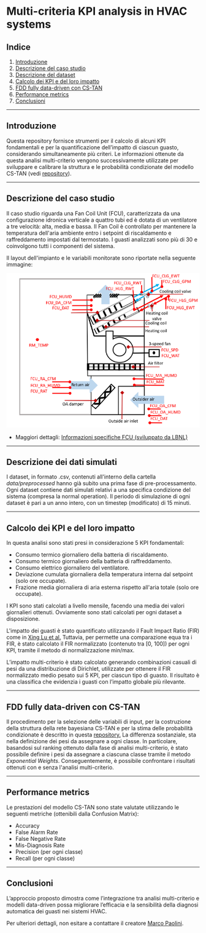 # Multi-criteria KPI analysis in HVAC systems

## Indice
1. [Introduzione](#introduzione)
2. [Descrizione del caso studio](#descrizione-del-caso-studio)
3. [Descrizione del dataset](#descrizione-del-caso-studio)
4. [Calcolo dei KPI e del loro impatto](#calcolo-dei-kpi-e-del-loro-impatto)
5. [FDD fully data-driven con CS-TAN](#fdd-fully-data-driven-con-cs-tan)
6. [Performance metrics](#performance-metrics)
7. [Conclusioni](#conclusioni)

---

## Introduzione
Questa repository fornisce strumenti per il calcolo di alcuni KPI fondamentali e per la quantificazione dell’impatto di ciascun guasto, considerando simultaneamente più criteri.
Le informazioni ottenute da questa analisi multi-criterio vengono successivamente utilizzate per sviluppare e calibrare la struttura e le probabilità condizionate del modello CS-TAN (vedi [repository](https://github.com/Paolini408/DataDrivenBNClassifierFDD)).

---

## Descrizione del caso studio
Il caso studio riguarda una Fan Coil Unit (FCU), caratterizzata da una configurazione idronica verticale a quattro tubi ed è dotata di un ventilatore a tre velocità: alta, media e bassa.
Il Fan Coil è controllato per mantenere la temperatura dell'aria ambiente entro i setpoint di riscaldamento e raffreddamento impostati dal termostato.
I guasti analizzati sono più di 30 e coinvolgono tutti i componenti del sistema.

Il layout dell'impianto e le variabili monitorate sono riportate nella seguente immagine:

![AHU Layout](figs/case_study_FCU.png)

- Maggiori dettagli: [Informazioni specifiche FCU (sviluppato da LBNL)](https://dx.doi.org/10.25984/1881324)

---

## Descrizione dei dati simulati
I dataset, in formato .csv, contenuti all'interno della cartella _data/preprocessed_ hanno già subito una prima fase di pre-processamento.
Ogni dataset contiene dati simulati relativi a una specifica condizione del sistema (compresa la normal operation).
Il periodo di simulazione di ogni dataset è pari a un anno intero, con un timestep (modificato) di 15 minuti.

---

## Calcolo dei KPI e del loro impatto
In questa analisi sono stati presi in considerazione 5 KPI fondamentali:
- Consumo termico giornaliero della batteria di riscaldamento.
- Consumo termico giornaliero della batteria di raffreddamento.
- Consumo elettrico giornaliero del ventilatore.
- Deviazione cumulata giornaliera della temperatura interna dal setpoint (solo ore occupate).
- Frazione media giornaliera di aria esterna rispetto all'aria totale (solo ore occupate).

I KPI sono stati calcolati a livello mensile, facendo una media dei valori giornalieri ottenuti. Ovviamente sono stati calcolati per ogni dataset a disposizione.

L'impatto dei guasti è stato quantificato utilizzando il Fault Impact Ratio (FIR) come in [Xing Lu et al.](https://www.sciencedirect.com/science/article/abs/pii/S0378778821007325)
Tuttavia, per permette una comparazione equa tra i FIR, è stato calcolato il FIR normalizzato (contenuto tra [0, 100]) per ogni KPI, tramite il metodo di normalizzazione min/max.

L’impatto multi-criterio è stato calcolato generando combinazioni casuali di pesi da una distribuzione di Dirichlet, utilizzate per ottenere il FIR normalizzato medio pesato sui 5 KPI, per ciascun tipo di guasto.
Il risultato è una classifica che evidenzia i guasti con l’impatto globale più rilevante.

---

## FDD fully data-driven con CS-TAN
Il procedimento per la selezione delle variabili di input, per la costruzione della struttura della rete bayesiana CS-TAN e per la stima delle probabilità condizionate è descritto in questa [repository.](https://github.com/Paolini408/DataDrivenBNClassifierFDD)
La differenza sostanziale, sta nella definizione dei pesi da assegnare a ogni classe.
In particolare, basandosi sul ranking ottenuto dalla fase di analisi multi-criterio, è stato possibile definire i pesi da assegnare a ciascuna classe tramite il metodo _Exponential Weights_.
Conseguentemente, è possibile confrontare i risultati ottenuti con e senza l'analisi multi-criterio.

---

## Performance metrics
Le prestazioni del modello CS-TAN sono state valutate utilizzando le seguenti metriche (ottenibili dalla Confusion Matrix):
- Accuracy
- False Alarm Rate
- False Negative Rate
- Mis-Diagnosis Rate
- Precision (per ogni classe)
- Recall (per ogni classe)

---

## Conclusioni
L’approccio proposto dimostra come l’integrazione tra analisi multi-criterio e modelli data-driven possa migliorare l’efficacia e la sensibilità della diagnosi automatica dei guasti nei sistemi HVAC.

Per ulteriori dettagli, non esitare a contattare il creatore [Marco Paolini](https://github.com/Paolini408).
